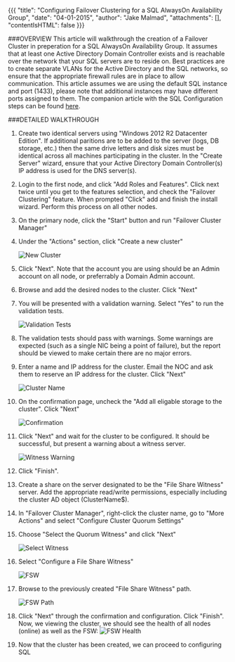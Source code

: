 {{{
  "title": "Configuring Failover Clustering for a SQL AlwaysOn Availability Group",
  "date": "04-01-2015",
  "author": "Jake Malmad",
  "attachments": [],
  "contentIsHTML": false
}}}

###OVERVIEW
This article will walkthrough the creation of a Failover Cluster in preperation for a SQL AlwaysOn Availability Group. It assumes that at least one Active Directory Domain Controller exists and is reachable over the network that your SQL servers are to reside on. Best practices are to create separate VLANs for the Active Directory and the SQL networks, so ensure that the appropriate firewall rules are in place to allow communication. This article assumes we are using the default SQL instance and port (1433), please note that additional instances may have different ports assigned to them. The companion article with the SQL Configuration steps can be found [here](../Servers/configuring-a-sql-alwayson-availability-group.md).

###DETAILED WALKTHROUGH

1. Create two identical servers using "Windows 2012 R2 Datacenter Edition". If additional paritions are to be added to the server (logs, DB storage, etc.) then the same drive letters and disk sizes must be identical across all machines participating in the cluster. In the "Create Server" wizard, ensure that your Active Directory Domain Controller(s) IP address is used for the DNS server(s).

1. Login to the first node, and click "Add Roles and Features". Click next twice until you get to the features selection, and check the "Failover Clustering" feature. When prompted "Click" add and finish the install wizard. Perform this process on all other nodes.

1. On the primary node, click the "Start" button and run "Failover Cluster Manager"

1. Under the "Actions" section, click "Create a new cluster"

    ![New Cluster](../images/configuring-failover-clustering-for-a-sql-alwayson-availability-group-01.PNG)

1. Click "Next". Note that the account you are using should be an Admin account on all node, or preferrably a Domain Admin account.

1. Browse and add the desired nodes to the cluster. Click "Next"

1. You will be presented with a validation warning. Select "Yes" to run the validation tests.

    ![Validation Tests](../images/configuring-failover-clustering-for-a-sql-alwayson-availability-group-02.PNG)

1. The validation tests should pass with warnings. Some warnings are expected (such as a single NIC being a point of failure), but the report should be viewed to make certain there are no major errors.

1. Enter a name and IP address for the cluster. Email the NOC and ask them to reserve an IP address for the cluster. Click "Next"

    ![Cluster Name](../images/configuring-failover-clustering-for-a-sql-alwayson-availability-group-03.PNG)

1. On the confirmation page, uncheck the "Add all eligable storage to the cluster". Click "Next"

    ![Confirmation](../images/configuring-failover-clustering-for-a-sql-alwayson-availability-group-04.PNG)

1. Click "Next" and wait for the cluster to be configured. It should be successful, but present a warning about a witness server.

    ![Witness Warning](../images/configuring-failover-clustering-for-a-sql-alwayson-availability-group-05.PNG)

1. Click "Finish".

1. Create a share on the server designated to be the "File Share Witness" server. Add the appropriate read/write permissions, especially including the cluster AD object (ClusterName$).

1. In "Failover Cluster Manager", right-click the cluster name, go to "More Actions" and select "Configure Cluster Quorum Settings"

1. Choose "Select the Quorum Witness" and click "Next"

    ![Select Witness](../images/configuring-failover-clustering-for-a-sql-alwayson-availability-group-06.PNG)

1. Select "Configure a File Share Witness"

    ![FSW](../images/configuring-failover-clustering-for-a-sql-alwayson-availability-group-07.PNG)

1. Browse to the previously created "File Share Witness" path.

    ![FSW Path](../images/configuring-failover-clustering-for-a-sql-alwayson-availability-group-08.PNG)

1. Click "Next" through the confirmation and configuration. Click "Finish". Now, we viewing the cluster, we should see the health of all nodes (online) as well as the FSW:
    ![FSW Health](../images/configuring-failover-clustering-for-a-sql-alwayson-availability-group-09.PNG)

1. Now that the cluster has been created, we can proceed to configuring SQL
